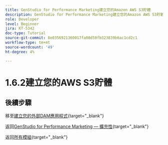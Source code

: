 ```yaml
---
title: GenStudio for Performance Marketing建立您的Amazon AWS S3貯體
description: GenStudio for Performance Marketing建立您的Amazon AWS S3貯體
role: Developer
level: Beginner
jira: KT-5342
doc-type: Tutorial
source-git-commit: 8e0356921360017fa00d59fb323839b6ac1cd2c1
workflow-type: tm+mt
source-wordcount: '49'
ht-degree: 4%

---
```


# 1.6.2建立您的AWS S3貯體



## 後續步驟

移至[建立您的外部DAM應用程式](./ex3.md){target="_blank"}

返回[GenStudio for Performance Marketing — 擴充性](./genstudioext.md){target="_blank"}

返回[所有模組](./../../../overview.md){target="_blank"}
